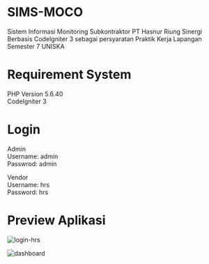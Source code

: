 # SIMS-MOCO
 Sistem Informasi Monitoring Subkontraktor PT Hasnur Riung Sinergi Berbasis CodeIgniter 3 sebagai persyaratan Praktik Kerja Lapangan Semester 7 UNISKA

# Requirement System
PHP Version 5.6.40 <br>
CodeIgniter 3

# Login
Admin <br>
Username: admin <br>
Passwrod: admin <br>

Vendor <br>
Username: hrs <br>
Password: hrs <br>

# Preview Aplikasi
![login-hrs](https://user-images.githubusercontent.com/14160947/151682157-1ca28202-5bda-41bd-8fe2-548ee6f38a03.png)

![dashboard](https://user-images.githubusercontent.com/14160947/151682171-6eb929e4-ae5b-4690-be4a-69bc5104b301.png)
